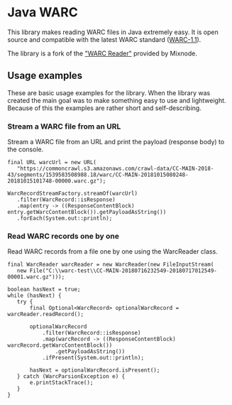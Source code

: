 # Java WARC

This library makes reading WARC files in Java extremely easy. It is open source and compatible with the latest WARC standard (<a href="https://iipc.github.io/warc-specifications/specifications/warc-format/warc-1.0/">WARC-1.1</a>).

The library is a fork of the <a href="https://github.com/Mixnode/mixnode-warcreader-java">"WARC Reader"</a> provided by Mixnode.

## Usage examples

These are basic usage examples for the library. When the library was created the main goal was to make something easy to use and lightweight. Because of this the examples are rather short and self-describing.

### Stream a WARC file from an URL

Stream a WARC file from an URL and print the payload (response body) to the console.

 ```
final URL warcUrl = new URL(
    "https://commoncrawl.s3.amazonaws.com/crawl-data/CC-MAIN-2018-43/segments/1539583508988.18/warc/CC-MAIN-20181015080248-20181015101748-00000.warc.gz");

WarcRecordStreamFactory.streamOf(warcUrl)
    .filter(WarcRecord::isResponse)
    .map(entry -> ((ResponseContentBlock) entry.getWarcContentBlock()).getPayloadAsString())
    .forEach(System.out::println);
```

### Read WARC records one by one

Read WARC records from a file one by one using the WarcReader class.

 ```
final WarcReader warcReader = new WarcReader(new FileInputStream(
    new File("C:\\warc-test\\CC-MAIN-20180716232549-20180717012549-00001.warc.gz")));

boolean hasNext = true;
while (hasNext) {
    try {
        final Optional<WarcRecord> optionalWarcRecord = warcReader.readRecord();

        optionalWarcRecord
            .filter(WarcRecord::isResponse)
            .map(warcRecord -> ((ResponseContentBlock) warcRecord.getWarcContentBlock())
                .getPayloadAsString())
            .ifPresent(System.out::println);

        hasNext = optionalWarcRecord.isPresent();
    } catch (WarcParsionException e) {
        e.printStackTrace();
    }
}
 ```